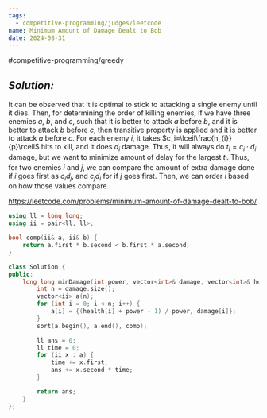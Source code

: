 ```yaml
---
tags:
  - competitive-programming/judges/leetcode
name: Minimum Amount of Damage Dealt to Bob
date: 2024-08-31
---
```

#competitive-programming/greedy 
## _Solution:_
It can be observed that it is optimal to stick to attacking a single enemy until it dies. Then, for determining the order of killing enemies, if we have three enemies $a$, $b$, and $c$, such that it is better to attack $a$ before $b$, and it is better to attack $b$ before $c$, then transitive property is applied and it is better to attack $a$ before $c$. For each enemy $i$, it takes $c_i=\lceil\frac{h_{i}}{p}\rceil$ hits to kill, and it does $d_i$ damage. Thus, it will always do $t_{i}=c_{i}\cdot d_i$ damage, but we want to minimize amount of delay for the largest $t_i$. Thus, for two enemies $i$ and $j$, we can compare the amount of extra damage done if  $i$ goes first as $c_{i}d_{j}$, and $c_{j}d_{i}$ for if $j$ goes first. Then, we can order $i$ based on how those values compare.

https://leetcode.com/problems/minimum-amount-of-damage-dealt-to-bob/
```cpp
using ll = long long;
using ii = pair<ll, ll>;

bool comp(ii& a, ii& b) {
    return a.first * b.second < b.first * a.second;
}

class Solution {
public:
    long long minDamage(int power, vector<int>& damage, vector<int>& health) {
        int n = damage.size();
        vector<ii> a(n);
        for (int i = 0; i < n; i++) {
            a[i] = {(health[i] + power - 1) / power, damage[i]};
        }
        sort(a.begin(), a.end(), comp);

        ll ans = 0;
        ll time = 0;
        for (ii x : a) {
            time += x.first;
            ans += x.second * time;
        }

        return ans;
    }
};
```